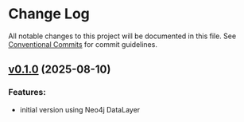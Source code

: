 # Change Log

All notable changes to this project will be documented in this file.
See [Conventional Commits](Https://conventionalcommits.org) for commit guidelines.

<!-- changelog -->

## [v0.1.0](https://github.com/diffo-dev/diffo/compare/v0.1.0...v0.1.0) (2025-08-10)

### Features:
* initial version using Neo4j DataLayer

